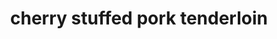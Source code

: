 ---
servings: 10-12 servings
notes: This makes a lot of extra stuffing that can be frozen and used another time easily
directions: |-
  * In a small saucepan bring cherries and water to a boil
  * Remove from the heat; set aside (do not drain)
  * In a large skillet, saute the onion, celery, parsley, carrot, sage and rosemary in butter until tender
  * Add garlic; cook 1 minute longer
  * Remove from the heat
  * Stir in the croutons, broth, 1/4 teaspoon pepper, nutmeg, extract and cherries
  * Let stand until liquid is absorbed
  * Cut a lengthwise slit down the center of the roast to within 1/2 in. of bottom
  * Open roast so it lies flat; cover with plastic wrap
  * Flatten to 3/4-in. thickness
  * Remove plastic, spread stuffing over meat to within 1 in. of edges
  * Close roast; tie several times with kitchen string and secure ends with toothpicks
  * Place fat side up on a rack in a shallow roasting pan
  * Sprinkle with remaining pepper
  * Bake uncovered at 350° for 1 to 1-1/4 hours or until a thermometer reads 145°
  * Let meat stand for 10 minutes before slicing
  * Meanwhile add broth and water to roasting pan; stir to loosen browned bits
  * Pour into a small saucepan
  * Bring to a boil over medium-high heat; cook until reduced by half
  * Stir in cream and rosemary
  * Bring to a boil
  * Reduce heat; simmer, uncovered, until thickened
  * Serve with roast
ingredients: |-
  * 1 cup dried cherries
  * 1/2 cup water
  * 2/3 cup chopped onion
  * 1/2 cup chopped celery
  * 1/2 cup minced fresh parsley
  * 1/4 cup shredded carrot
  * 1 tablespoon rubbed sage
  * 1 teaspoon minced fresh rosemary
  * 3 tablespoons butter
  * 1/2 teaspoon minced garlic
  * 2-1/2 cups salad croutons
  * 1 cup chicken broth
  * 1/2 teaspoon pepper divided
  * 1/4 teaspoon ground nutmeg
  * 1/4 teaspoon almond extract
  * 1 boneless whole pork loin roast (about 3 pounds)

  Gravy:
  * 1-3/4 cups chicken broth
  * 1/2 cup water
  * 1/2 cup heavy whipping cream
  * 1/2 teaspoon minced fresh rosemary
rating: 4
ease: intermediate
category: main course
href: 'https://www.tasteofhome.com/recipes/cherry-stuffed-pork-loin'
totalTime: 2 hr
cookTime: 1 hr
prepTime: 55 min
title: cherry stuffed pork tenderloin
path: /cherry-stuffed-pork-tenderloin
---